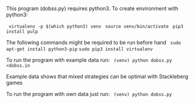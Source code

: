This program (dobss.py) requires python3.
To create environment with python3:  

` virtualenv -p $(which python3) venv`
` source venv/bin/activate`
` pip3 install pulp`

The following commands might be required to be run before hand
` sudo apt-get install python3-pip`
` sudo pip3 install virtualenv `

To run the program with example data run:
` (venv) python dobss.py <dobss.in`

Example data shows that mixed strategies can be optimal with Stackleberg games

To run the program with own data just run:
` (venv) python dobss.py`